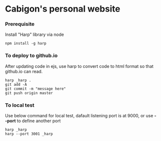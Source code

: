 # Cabigon's personal website

### Prerequisite
Install "Harp" library via node
```
npm install -g harp
```

### To deploy to github.io
After updating code in ejs, use harp to convert code to html format so that github.io can read.
```
harp _harp .
git add -A
git commit -m "message here"
git push origin master
```

### To local test
Use below command for local test, dafault listening port is at 9000, or use **--port** to define another port
```
harp _harp
harp --port 3001 _harp
```
